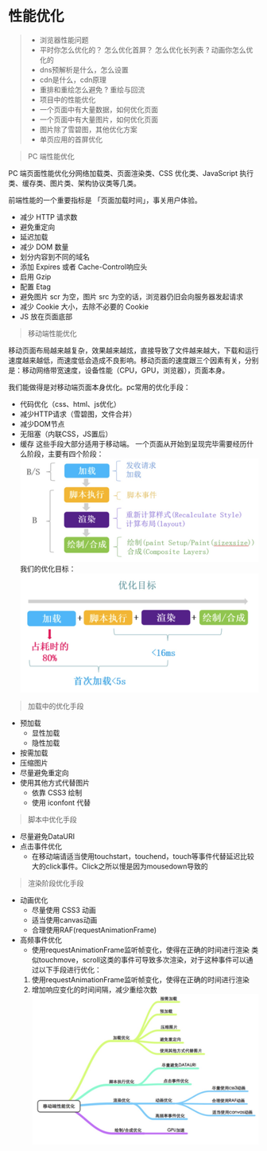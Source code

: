 # 性能优化
> - 浏览器性能问题
> - 平时你怎么优化的？ 怎么优化首屏？ 怎么优化长列表 ? 动画你怎么优化的
> - dns预解析是什么，怎么设置
> - cdn是什么，cdn原理
> - 重排和重绘怎么避免 ? 重绘与回流
> - 项目中的性能优化
> - 一个页面中有大量数据，如何优化页面
> - 一个页面中有大量图片，如何优化页面
> - 图片除了雪碧图，其他优化方案
> - 单页应用的首屏优化

> PC 端性能优化

PC 端页面性能优化分网络加载类、页面渲染类、CSS 优化类、JavaScript 执行类、缓存类、图片类、架构协议类等几类。

前端性能的一个重要指标是 「页面加载时间」，事关用户体验。

- 减少 HTTP 请求数
- 避免重定向
- 延迟加载
- 减少 DOM 数量
- 划分内容到不同的域名
- 添加 Expires 或者 Cache-Control响应头
- 启用 Gzip
- 配置 Etag
- 避免图片 scr 为空，图片 src 为空的话，浏览器仍旧会向服务器发起请求
- 减少 Cookie 大小，去除不必要的 Cookie
- JS 放在页面底部

> 移动端性能优化

移动页面布局越来越复杂，效果越来越炫，直接导致了文件越来越大，下载和运行速度越来越低，而速度低会造成不良影响。移动页面的速度跟三个因素有关，分别是：移动网络带宽速度，设备性能（CPU，GPU，浏览器），页面本身。

我们能做得是对移动端页面本身优化。pc常用的优化手段：
- 代码优化（css、html、js优化）
- 减少HTTP请求（雪碧图，文件合并）
- 减少DOM节点
- 无阻塞（内联CSS，JS置后）
- 缓存
这些手段大部分适用于移动端。
一个页面从开始到呈现完毕需要经历什么阶段，主要有四个阶段：
![](../images/performance.jpg)
我们的优化目标：
![](../images/performance2.jpg)

> 加载中的优化手段

- 预加载
    - 显性加载
    - 隐性加载
- 按需加载
- 压缩图片
- 尽量避免重定向
- 使用其他方式代替图片
    - 依靠 CSS3 绘制
    - 使用 iconfont 代替

> 脚本中优化手段

- 尽量避免DataURI
- 点击事件优化
    - 在移动端请适当使用touchstart，touchend，touch等事件代替延迟比较大的click事件。Click之所以慢是因为mousedown导致的

> 渲染阶段优化手段

- 动画优化
    - 尽量使用 CSS3 动画
    - 适当使用canvas动画
    - 合理使用RAF(requestAnimationFrame)
- 高频事件优化
    - 使用requestAnimationFrame监听帧变化，使得在正确的时间进行渲染
    类似touchmove，scroll这类的事件可导致多次渲染，对于这种事件可以通过以下手段进行优化：
    1. 使用requestAnimationFrame监听帧变化，使得在正确的时间进行渲染
    2. 增加响应变化的时间间隔，减少重绘次数
![](../images/performance3.jpg)